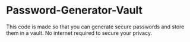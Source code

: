 # Password-Generator-Vault
This code is made so that you can generate secure passwords and store them in a vault. No internet required to secure your privacy.
